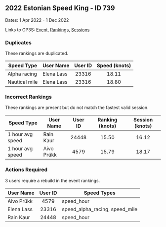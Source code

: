 ## 2022 Estonian Speed King - ID 739

Dates: 1 Apr 2022 - 1 Dec 2022

Links to GP3S: [Event](https://www.gps-speedsurfing.com/default.aspx?mnu=event&val=739), [Rankings](https://www.gps-speedsurfing.com/default.aspx?mnu=eventranking&val=739), [Sessions](https://www.gps-speedsurfing.com/default.aspx?mnu=eventsessions&val=739)

### Duplicates

These rankings are duplicated.

| Speed Type | User Name | User ID | Speed (knots) |
| ---------- | --------- | :-----: | :-----------: |
| Alpha racing | Elena Lass | 23316 | 18.11 |
| Nautical mile | Elena Lass | 23316 | 18.80 |

### Incorrect Rankings

These rankings are present but do not match the fastest valid session.

| Speed Type | User Name | User ID | Ranking (knots) | Session (knots) |
| ---------- | --------- | :-----: | :-------------: | :-------------: |
| 1 hour avg speed | Rain Kaur | 24448 | 15.50 | 16.12 |
| 1 hour avg speed | Aivo Prükk | 4579 | 15.79 | 18.17 |

### Actions Required

3 users require a rebuild in the event rankings.

| User Name | User ID | Speed Types |
| --------- | :-----: | ----------- |
| Aivo Prükk | 4579 | speed_hour |
| Elena Lass | 23316 | speed_alpha_racing, speed_mile |
| Rain Kaur | 24448 | speed_hour |
